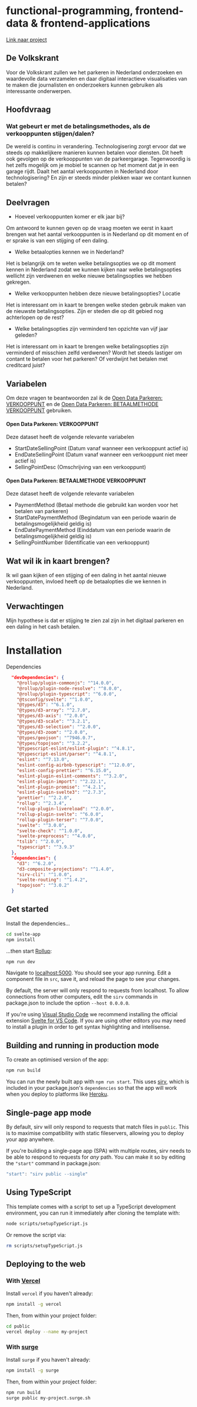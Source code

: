 # functional-programming, frontend-data & frontend-applications

[Link naar project](https://goofy-galileo-4aec17.netlify.app/)

## De Volkskrant

Voor de Volkskrant zullen we het parkeren in Nederland onderzoeken en waardevolle data verzamelen en daar digitaal interactieve visualisaties van te maken die journalisten en onderzoekers kunnen gebruiken als interessante onderwerpen.

## Hoofdvraag

### Wat gebeurt er met de betalingsmethodes, als de verkooppunten stijgen/dalen?

De wereld is continu in verandering. Technologisering zorgt ervoor dat we steeds op makkelijkere manieren kunnen betalen voor diensten. Dit heeft ook gevolgen op de verkooppunten van de parkeergarage. Tegenwoordig is het zelfs mogelijk om je mobiel te scannen op het moment dat je in een garage rijdt. Daalt het aantal verkooppunten in Nederland door technologisering? En zijn er steeds minder plekken waar we contant kunnen betalen?

## Deelvragen

-   Hoeveel verkooppunten komer er elk jaar bij?

Om antwoord te kunnen geven op de vraag moeten we eerst in kaart brengen wat het aantal verkooppunten is in Nederland op dit moment en of er sprake is van een stijging of een daling.

-   Welke betaalopties kennen we in Nederland?

Het is belangrijk om te weten welke betalingsopties we op dit moment kennen in Nederland zodat we kunnen kijken naar welke betalingsopties wellicht zijn verdwenen en welke nieuwe betalingsopties we hebben gekregen.

-   Welke verkooppunten hebben deze nieuwe betalingsopties? Locatie

Het is interessant om in kaart te brengen welke steden gebruik maken van de nieuwste betalingsopties. Zijn er steden die op dit gebied nog achterlopen op de rest?

-   Welke betalingsopties zijn verminderd ten opzichte van vijf jaar geleden?

Het is interessant om in kaart te brengen welke betalingsopties zijn verminderd of misschien zelfd verdwenen? Wordt het steeds lastiger om contant te betalen voor het parkeren? Of verdwijnt het betalen met creditcard juist?

## Variabelen

Om deze vragen te beantwoorden zal ik de [Open Data Parkeren: VERKOOPPUNT](https://opendata.rdw.nl/d/fk68-nf2y/visualization) en de [Open Data Parkeren: BETAALMETHODE VERKOOPPUNT](https://opendata.rdw.nl/d/j96a-7nhx/visualization) gebruiken.

#### Open Data Parkeren: VERKOOPPUNT

Deze dataset heeft de volgende relevante variabelen

-   StartDateSellingPoint (Datum vanaf wanneer een verkooppunt actief is)
-   EndDateSellingPoint (Datum vanaf wanneer een verkooppunt niet meer actief is)
-   SellingPointDesc (Omschrijving van een verkooppunt)

#### Open Data Parkeren: BETAALMETHODE VERKOOPPUNT

Deze dataset heeft de volgende relevante variabelen

-   PaymentMethod (Betaal methode die gebruikt kan worden voor het betalen van parkeren)
-   StartDatePaymentMethod (Begindatum van een periode waarin de betalingsmogelijkheid geldig is)
-   EndDatePaymentMethod (Einddatum van een periode waarin de betalingsmogelijkheid geldig is)
-   SellingPointNumber (Identificatie van een verkooppunt)

## Wat wil ik in kaart brengen?

Ik wil gaan kijken of een stijging of een daling in het aantal nieuwe verkooppunten, invloed heeft op de betaalopties die we kennen in Nederland.

## Verwachtingen

Mijn hypothese is dat er stijging te zien zal zijn in het digitaal parkeren en een daling in het cash betalen.

# Installation

Dependencies

```json
  "devDependencies": {
    "@rollup/plugin-commonjs": "^14.0.0",
    "@rollup/plugin-node-resolve": "^8.0.0",
    "@rollup/plugin-typescript": "^6.0.0",
    "@tsconfig/svelte": "^1.0.0",
    "@types/d3": "^6.1.0",
    "@types/d3-array": "^2.7.0",
    "@types/d3-axis": "^2.0.0",
    "@types/d3-scale": "^3.2.1",
    "@types/d3-selection": "^2.0.0",
    "@types/d3-zoom": "^2.0.0",
    "@types/geojson": "^7946.0.7",
    "@types/topojson": "^3.2.2",
    "@typescript-eslint/eslint-plugin": "^4.8.1",
    "@typescript-eslint/parser": "^4.8.1",
    "eslint": "^7.13.0",
    "eslint-config-airbnb-typescript": "^12.0.0",
    "eslint-config-prettier": "^6.15.0",
    "eslint-plugin-eslint-comments": "^3.2.0",
    "eslint-plugin-import": "^2.22.1",
    "eslint-plugin-promise": "^4.2.1",
    "eslint-plugin-svelte3": "^2.7.3",
    "prettier": "^2.2.0",
    "rollup": "^2.3.4",
    "rollup-plugin-livereload": "^2.0.0",
    "rollup-plugin-svelte": "^6.0.0",
    "rollup-plugin-terser": "^7.0.0",
    "svelte": "^3.0.0",
    "svelte-check": "^1.0.0",
    "svelte-preprocess": "^4.0.0",
    "tslib": "^2.0.0",
    "typescript": "^3.9.3"
  },
  "dependencies": {
    "d3": "^6.2.0",
    "d3-composite-projections": "^1.4.0",
    "sirv-cli": "^1.0.0",
    "svelte-routing": "^1.4.2",
    "topojson": "^3.0.2"
  }
```

## Get started

Install the dependencies...

```bash
cd svelte-app
npm install
```

...then start [Rollup](https://rollupjs.org):

```bash
npm run dev
```

Navigate to [localhost:5000](http://localhost:5000). You should see your app running. Edit a component file in `src`, save it, and reload the page to see your changes.

By default, the server will only respond to requests from localhost. To allow connections from other computers, edit the `sirv` commands in package.json to include the option `--host 0.0.0.0`.

If you're using [Visual Studio Code](https://code.visualstudio.com/) we recommend installing the official extension [Svelte for VS Code](https://marketplace.visualstudio.com/items?itemName=svelte.svelte-vscode). If you are using other editors you may need to install a plugin in order to get syntax highlighting and intellisense.

## Building and running in production mode

To create an optimised version of the app:

```bash
npm run build
```

You can run the newly built app with `npm run start`. This uses [sirv](https://github.com/lukeed/sirv), which is included in your package.json's `dependencies` so that the app will work when you deploy to platforms like [Heroku](https://heroku.com).

## Single-page app mode

By default, sirv will only respond to requests that match files in `public`. This is to maximise compatibility with static fileservers, allowing you to deploy your app anywhere.

If you're building a single-page app (SPA) with multiple routes, sirv needs to be able to respond to requests for _any_ path. You can make it so by editing the `"start"` command in package.json:

```js
"start": "sirv public --single"
```

## Using TypeScript

This template comes with a script to set up a TypeScript development environment, you can run it immediately after cloning the template with:

```bash
node scripts/setupTypeScript.js
```

Or remove the script via:

```bash
rm scripts/setupTypeScript.js
```

## Deploying to the web

### With [Vercel](https://vercel.com)

Install `vercel` if you haven't already:

```bash
npm install -g vercel
```

Then, from within your project folder:

```bash
cd public
vercel deploy --name my-project
```

### With [surge](https://surge.sh/)

Install `surge` if you haven't already:

```bash
npm install -g surge
```

Then, from within your project folder:

```bash
npm run build
surge public my-project.surge.sh
```
